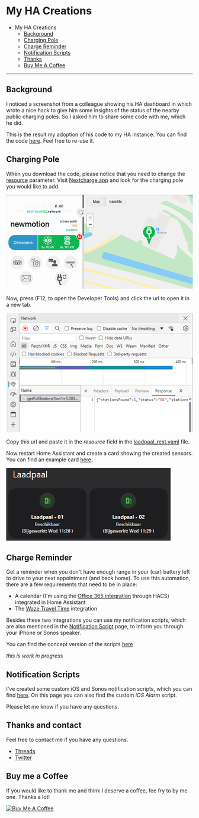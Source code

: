 # My HA Creations

- My HA Creations
  - [Background](#background)
  - [Charging Pole](#charging-pole)
  - [Charge Reminder](#charge-reminder)
  - [Notification Scripts](#notification-scripts)
  - [Thanks](#thanks-and-contact)  
  - [Buy Me A Coffee](#buy-me-a-coffee)

___

## Background

I noticed a screenshot from a colleague showing his HA dashboard in which wrote a nice hack to give him some insights of the status of the nearby public charging poles. So I asked him to share some code with me, which he did. 

This is the result my adoption of his code to my HA instance. You can find the code [here](https://github.com/helmerzNL/HA-Configuration/tree/main/Packages/house/car). Feel free to re-use it.


## Charging Pole
When you download the code, please notice that you need to change the [resource](./Packages/house/car/laadpaal_rest.yaml) parameter. Visit [Nextcharge.app](https://nextcharge.app/) and look for the charging pole you would like to add.

![Look up Charging Pole](./images/laadpaal_howto_01.png)

Now, press (F12, to open the Developer Tools) and click the url to open it in a new tab. 

![Click URL](./images/laadpaal_howto_02.png)

Copy this url and paste it in the *resource* field in the [laadpaal_rest.yaml](./Packages/house/car/laadpaal_rest.yaml) file.

Now restart Home Assistant and create a card showing the created sensors. You can find an example card [here](./Packages/house/car/laadpaal_card.yaml).

![Laadpaal](./images/laadpaal01.png)

## Charge Reminder
Get a reminder when you don't have enough range in your (car) battery left to drive to your next appointment (and back home). To use this automation, there are a few requirements that need to be in place:
* A calendar (I'm using the [Office 365 integration](https://rogerselwyn.github.io/O365-HomeAssistant/) through HACS) integrated in Home Assistant
* The [Waze Travel Time](https://www.home-assistant.io/integrations/waze_travel_time) integration

Besides these two integrations you can use my notification scripts, which are also mentioned in the [Notification Script](/Packages/notification/) page, to inform you through your iPhone or Sonos speaker.

You can find the concept version of the scripts [here](/Packages/car/)

*this is work in progress*


## Notification Scripts
I've created some custom iOS and Sonos notification scripts, which you can find [here](/Packages/notification/). On this page you can also find the custom *iOS Alarm* script.


Please let me know if you have any questions.

## Thanks and contact

Feel free to contact me if you have any questions.
* [Threads](https://www.threads.net/@helmernl)
* [Twitter](https://twitter.com/helmernl)

## Buy me a Coffee

If you would like to thank me and think I deserve a coffee, fee fry to by me one. Thanks a lot!

<a href="https://www.buymeacoffee.com/HelmerNL" target="_blank"><img src="https://cdn.buymeacoffee.com/buttons/v2/default-yellow.png" alt="Buy Me A Coffee" height="41" width="174"></a>
